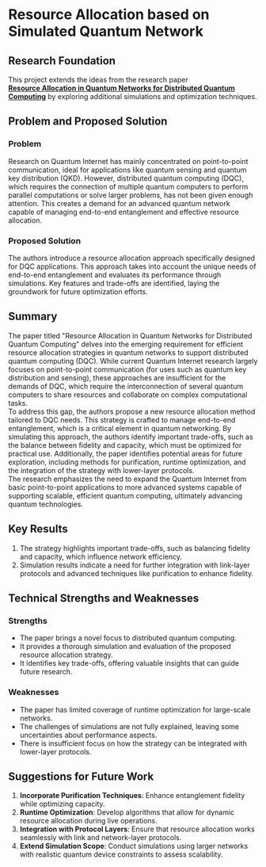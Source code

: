 # Resource Allocation based on Simulated Quantum Network
## Research Foundation  
  This project extends the ideas from the research paper  
  **[Resource Allocation in Quantum Networks for Distributed Quantum Computing](https://arxiv.org/pdf/2203.05844)** by exploring additional simulations and optimization techniques.


## Problem and Proposed Solution

### Problem
Research on Quantum Internet has mainly concentrated on point-to-point communication, ideal for applications like quantum sensing and quantum key distribution (QKD). However, distributed quantum computing (DQC), which requires the connection of multiple quantum computers to perform parallel computations or solve larger problems, has not been given enough attention. This creates a demand for an advanced quantum network capable of managing end-to-end entanglement and effective resource allocation.

### Proposed Solution
The authors introduce a resource allocation approach specifically designed for DQC applications. This approach takes into account the unique needs of end-to-end entanglement and evaluates its performance through simulations. Key features and trade-offs are identified, laying the groundwork for future optimization efforts.

## Summary
The paper titled "Resource Allocation in Quantum Networks for Distributed Quantum Computing" delves into the emerging requirement for efficient resource allocation strategies in quantum networks to support distributed quantum computing (DQC). While current Quantum Internet research largely focuses on point-to-point communication (for uses such as quantum key distribution and sensing), these approaches are insufficient for the demands of DQC, which require the interconnection of several quantum computers to share resources and collaborate on complex computational tasks.  
To address this gap, the authors propose a new resource allocation method tailored to DQC needs. This strategy is crafted to manage end-to-end entanglement, which is a critical element in quantum networking. By simulating this approach, the authors identify important trade-offs, such as the balance between fidelity and capacity, which must be optimized for practical use. Additionally, the paper identifies potential areas for future exploration, including methods for purification, runtime optimization, and the integration of the strategy with lower-layer protocols.  
The research emphasizes the need to expand the Quantum Internet from basic point-to-point applications to more advanced systems capable of supporting scalable, efficient quantum computing, ultimately advancing quantum technologies.

## Key Results
1. The strategy highlights important trade-offs, such as balancing fidelity and capacity, which influence network efficiency.
2. Simulation results indicate a need for further integration with link-layer protocols and advanced techniques like purification to enhance fidelity.

## Technical Strengths and Weaknesses

### Strengths
- The paper brings a novel focus to distributed quantum computing.
- It provides a thorough simulation and evaluation of the proposed resource allocation strategy.
- It identifies key trade-offs, offering valuable insights that can guide future research.

### Weaknesses
- The paper has limited coverage of runtime optimization for large-scale networks.
- The challenges of simulations are not fully explained, leaving some uncertainties about performance aspects.
- There is insufficient focus on how the strategy can be integrated with lower-layer protocols.

## Suggestions for Future Work
1. **Incorporate Purification Techniques**: Enhance entanglement fidelity while optimizing capacity.
2. **Runtime Optimization**: Develop algorithms that allow for dynamic resource allocation during live operations.
3. **Integration with Protocol Layers**: Ensure that resource allocation works seamlessly with link and network-layer protocols.
4. **Extend Simulation Scope**: Conduct simulations using larger networks with realistic quantum device constraints to assess scalability.
